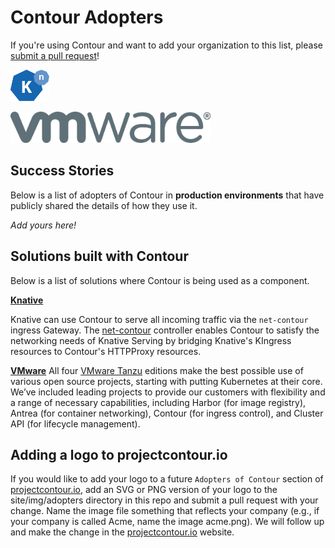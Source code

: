 # Contour Adopters

If you're using Contour and want to add your organization to this list, please
[submit a pull request][1]!

<a href="https://knative.dev" border="0" target="_blank"><img alt="knative.dev" src="site/img/adopters/knative.svg" height="50"></a>

<a href="https://www.vmware.com" border="0" target="_blank"><img alt="vmware.com" src="site/img/adopters/VMware-logo-grey.jpg" height="50"></a>&nbsp; &nbsp; &nbsp;

## Success Stories

Below is a list of adopters of Contour in **production environments** that have
publicly shared the details of how they use it.

_Add yours here!_

## Solutions built with Contour

Below is a list of solutions where Contour is being used as a component.

**[Knative](https://knative.dev)**

Knative can use Contour to serve all incoming traffic via the `net-contour` ingress Gateway. The [net-contour](https://github.com/knative-sandbox/net-contour) controller enables Contour to satisfy the networking needs of Knative Serving by bridging Knative's KIngress resources to Contour's HTTPProxy resources.

**[VMware](https://tanzu.vmware.com/tanzu)**
All four [VMware Tanzu](https://tanzu.vmware.com/content/blog/simplify-your-approach-to-application-modernization-with-4-simple-editions-for-the-tanzu-portfolio) editions make the best possible use of various open source projects, starting with putting Kubernetes at their core. We’ve included leading projects to provide our customers with flexibility and a range of necessary capabilities, including Harbor (for image registry), Antrea (for container networking), Contour (for ingress control), and Cluster API (for lifecycle management).

## Adding a logo to projectcontour.io

If you would like to add your logo to a future `Adopters of Contour` section
of [projectcontour.io][2], add an SVG or PNG version of your logo to the site/img/adopters
directory in this repo and submit a pull request with your change.
Name the image file something that reflects your company
(e.g., if your company is called Acme, name the image acme.png).
We will follow up and make the change in the [projectcontour.io][2] website.

[1]: https://github.com/projectcontour/contour/pulls
[2]: https://projectcontour.io
